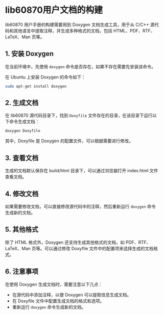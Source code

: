 # lib60870用户文档的构建

lib60870 用户手册的构建需要用到 Doxygen 文档生成工具，用于从 C/C++ 源代码和其他语言中提取注释，并生成多种格式的文档，包括 HTML、PDF、RTF、LaTeX、Man 页等。


## 1. 安装 Doxygen
在当前环境中，先使用 `doxygen` 命令是否存在，如果不存在需要先安装该命令。

在 Ubuntu 上安装 Doxygen 的命令如下：

```bash
sudo apt-get install doxygen
```

## 2. 生成文档

在 lib60870 源代码目录下，找到 `Doxyfile` 文件存在的目录，在该目录下运行以下命令生成文档：

```bash
doxygen Doxyfile
```

其中，Doxyfile 是 Doxygen 的配置文件，可以根据需要进行修改。

## 3. 查看文档

生成的文档默认保存在 build/html 目录下，可以通过浏览器打开 index.html 文件查看文档。

## 4. 修改文档
如果需要修改文档，可以直接修改源代码中的注释，然后重新运行 `doxygen` 命令生成新的文档。

## 5. 其他格式
除了 HTML 格式外，Doxygen 还支持生成其他格式的文档，如 PDF、RTF、LaTeX、Man 页等。可以通过修改 Doxyfile 文件中的配置项来选择生成的文档格式。

## 6. 注意事项
在使用 Doxygen 生成文档时，需要注意以下几点：
- 在源代码中添加注释，以便 Doxygen 可以提取信息生成文档。
- 在 Doxyfile 文件中配置生成文档的格式和选项。
- 重新运行 `doxygen` 命令生成新的文档。